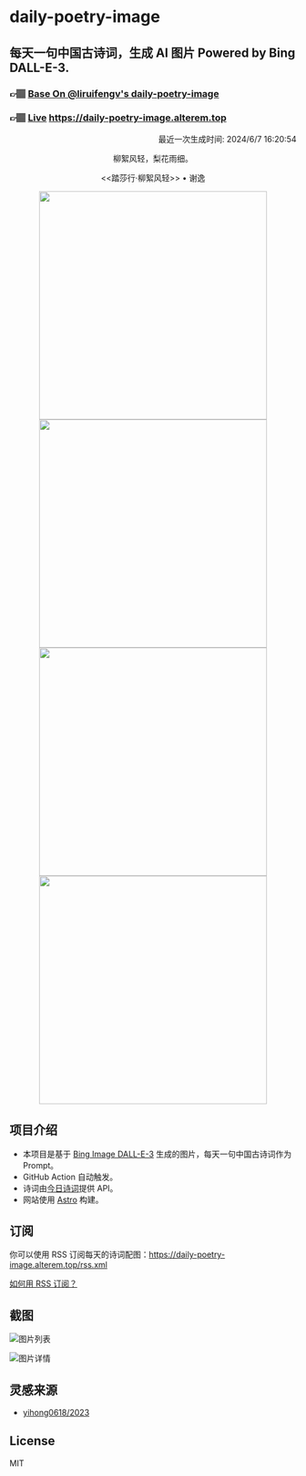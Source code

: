 
# daily-poetry-image

## 每天一句中国古诗词，生成 AI 图片 Powered by Bing DALL-E-3.

### 👉🏽 [Base On @liruifengv's daily-poetry-image](https://github.com/liruifengv/daily-poetry-image)

### 👉🏽 [Live](https://daily-poetry-image.alterem.top/) https://daily-poetry-image.alterem.top

<p align="right">
  最近一次生成时间: 2024/6/7 16:20:54
</p>
<p align="center">
柳絮风轻，梨花雨细。
</p>
<p align="center">
<<踏莎行·柳絮风轻>> • 谢逸
</p>
<p align="center">
<img src="https://tse3.mm.bing.net/th/id/OIG3.QfL.D4NSZnYqpoUzfSO6" height="400" width="400" />
<img src="https://tse3.mm.bing.net/th/id/OIG3.QTngs36aIHw8ez5YBwho" height="400" width="400" />
<img src="https://tse1.mm.bing.net/th/id/OIG3.q4cAu0VFV3bkuGPemxJN" height="400" width="400" />
<img src="https://tse2.mm.bing.net/th/id/OIG3.jERXrVwLDdyzkI48OyHv" height="400" width="400" />
</p>

## 项目介绍

-   本项目是基于 [Bing Image DALL-E-3](https://www.bing.com/images/create) 生成的图片，每天一句中国古诗词作为 Prompt。
-   GitHub Action 自动触发。
-   诗词由[今日诗词](https://www.jinrishici.com/)提供 API。
-   网站使用 [Astro](https://astro.build) 构建。

## 订阅

你可以使用 RSS 订阅每天的诗词配图：https://daily-poetry-image.alterem.top/rss.xml

[如何用 RSS 订阅？](https://zhuanlan.zhihu.com/p/55026716)

## 截图

![图片列表](./screenshots/Snipaste_2023-12-28_21-00-26.png)

![图片详情](./screenshots/Snipaste_2023-12-28_21-00-53.png)

## 灵感来源

-   [yihong0618/2023](https://github.com/yihong0618/2023)

## License

MIT
